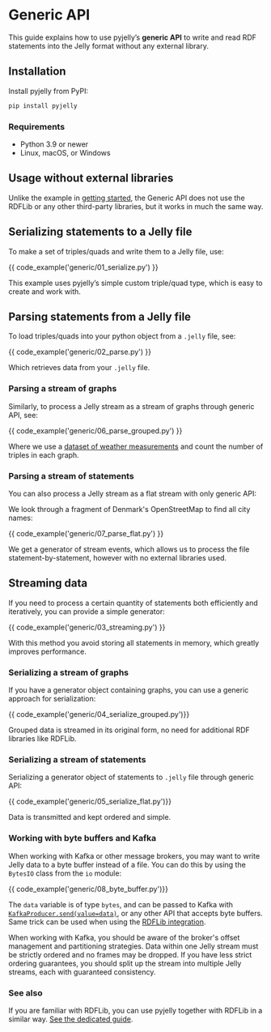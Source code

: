 # Generic API

This guide explains how to use pyjelly’s **generic API** to write and read RDF statements into the Jelly format without any external library.

## Installation

Install pyjelly from PyPI:

```bash
pip install pyjelly
```

### Requirements

- Python 3.9 or newer  
- Linux, macOS, or Windows

## Usage without external libraries

Unlike the example in [getting started](getting-started.md), the Generic API does not use the RDFLib or any other third-party libraries, but it works in much the same way.

## Serializing statements to a Jelly file

To make a set of triples/quads and write them to a Jelly file, use:

{{ code_example('generic/01_serialize.py') }}

This example uses pyjelly’s simple custom triple/quad type, which is easy to create and work with.

## Parsing statements from a Jelly file

To load triples/quads into your python object from a `.jelly` file, see:

{{ code_example('generic/02_parse.py') }}

Which retrieves data from your `.jelly` file.

### Parsing a stream of graphs

Similarly, to process a Jelly stream as a stream of graphs through generic API, see:

{{ code_example('generic/06_parse_grouped.py') }}

Where we use a [dataset of weather measurements](https://w3id.org/riverbench/datasets/lod-katrina/dev) and count the number of triples in each graph.

### Parsing a stream of statements

You can also process a Jelly stream as a flat stream with only generic API:

We look through a fragment of Denmark's OpenStreetMap to find all city names:

{{ code_example('generic/07_parse_flat.py') }}

We get a generator of stream events, which allows us to process the file statement-by-statement, however with no external libraries used.

## Streaming data

If you need to process a certain quantity of statements both efficiently and iteratively, you can provide a simple generator:

{{ code_example('generic/03_streaming.py') }}

With this method you avoid storing all statements in memory, which greatly improves performance.

### Serializing a stream of graphs

If you have a generator object containing graphs, you can use a generic approach for serialization:

{{ code_example('generic/04_serialize_grouped.py')}}

Grouped data is streamed in its original form, no need for additional RDF libraries like RDFLib. 

### Serializing a stream of statements

Serializing a generator object of statements to `.jelly` file through generic API:

{{ code_example('generic/05_serialize_flat.py')}}

Data is transmitted and kept ordered and simple.

### Working with byte buffers and Kafka

When working with Kafka or other message brokers, you may want to write Jelly data to a byte buffer instead of a file. You can do this by using the `BytesIO` class from the `io` module:

{{ code_example('generic/08_byte_buffer.py')}}

The `data` variable is of type `bytes`, and can be passed to Kafka with [`KafkaProducer.send(value=data)`](https://kafka-python.readthedocs.io/en/master/), or any other API that accepts byte buffers. Same trick can be used when using the [RDFLib integration](getting-started.md).

When working with Kafka, you should be aware of the broker's offset management and partitioning strategies. Data within one Jelly stream must be strictly ordered and no frames may be dropped. If you have less strict ordering guarantees, you should split up the stream into multiple Jelly streams, each with guaranteed consistency.

### See also

If you are familiar with RDFLib, you can use pyjelly together with RDFLib in a similar way. [See the dedicated guide](getting-started.md).

